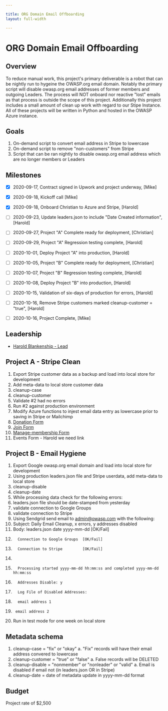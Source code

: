 ```yaml
---

title: ORG Domain Email Offboarding
layout: full-width

---
```


# ORG Domain Email Offboarding

## Overview

To reduce manual work, this project's primary deliverable is a robot that can be nightly run to hygeine the OWASP.org email domain. Notably the primary script will disable owasp.org email addresses of former members and outgoing Leaders. The process will NOT onboard nor reactive "lost" emails as that process is outside the scope of this project. Additionally this project includes a small amount of clean up work with regard to our Stipe Instance. All of these projects will be written in Python and hosted in the OWASP Azure instance.

## Goals

1. On-demand script to convert email address in Stripe to lowercase
2. On-demand script to remove "non-customers" from Stripe
3. Script that can be ran nightly to disable owasp.org email address which are no longer members or Leaders

## Milestones

- [x] 2020-09-17, Contract signed in Upwork and project underway, [Mike]
- [x] 2020-09-18, Kickoff call [Mike]
- [x] 2020-09-18, Onboard Christian to Azure and Stripe, [Harold]
- [ ] 2020-09-23, Update leaders.json to include "Date Created information", [Harold]
- [ ] 2020-09-27, Project "A" Complete ready for deployment, [Christian]
- [ ] 2020-09-29, Project "A" Regression testing complete, [Harold]
- [ ] 2020-10-01, Deploy Project "A" into production, [Harold]
- [ ] 2020-10-05, Project "B" Complete ready for deployment, [Christian]
- [ ] 2020-10-07, Project "B" Regression testing complete, [Harold]
- [ ] 2020-10-08, Deploy Project "B" into production, [Harold]
- [ ] 2020-10-15, Validation of six-days of production for errors, [Harold]
- [ ] 2020-10-16, Remove Stripe customers marked cleanup-customer = "true", [Harold]
- [ ] 2020-10-16, Project Complete, [Mike]


## Leadership
* [Harold Blankenship - Lead](mailto:Harold.blankenship@owasp.com?subject=Project:%20Domain%20Email%20Offboarding)

## Project A - Stripe Clean
1. Export Stripe customer data as a backup and load into local store for development
2. Add meta-data to local store customer data
  1. cleanup-case
  2. cleanup-customer
3. Validate #2 had no errors
4. Run #2 against production environment
5. Modify Azure functions to injest email data entry as lowercase prior to saving in Stripe or Mailchimp
  1. [Donation Form](https://github.com/OWASP/owasp.github.io/blob/master/pages/donate.md)
  2. [Join Form](https://github.com/OWASP/owasp.github.io/blob/master/pages/membership.md)
  3. [Manage-membership Form](https://github.com/OWASP/owasp.github.io/blob/master/pages/manage-membership.md)
  4. Events Form - Harold we need link
  

## Project B - Email Hygiene
1. Export Google owasp.org email domain and load into local store for development
2. Using production leaders.json file and Stripe userdata, add meta-data to local store
  1. cleanup-disable
  2. cleanup-date
3. While processing data check for the following errors:
  1. leaders.json file should be date-stamped from yesterday
  2. validate connection to Google Groups
  3. validate connection to Stripe
3. Using Sendgrid send email to admin@owasp.com with the following:
  1. Subject: Daily Email Cleanup, x errors, y addresses disabled
  2. Body: leaders.json date yyyy-mm-dd [OK/Fail]
  3.       Connection to Google Groups  [OK/Fail]
  4.       Connection to Stripe         [OK/Fail]
  5.
  6.       Processing started yyyy-mm-dd hh:mm:ss and completed yyyy-mm-dd hh:mm:ss
  7.       Addresses Disable: y
  8.       Log File of Disabled Addresses:
  9.       email address 1
  10.      email address 2
4. Run in test mode for one week on local store



## Metadata schema
1. cleanup-case = "fix" or "okay"
  a. "Fix" records will have their email address convered to lowercase
2. cleanup-customer = "true" or "false"
  a. False records will be DELETED
3. cleanup-disable = "nonmember" or "nonleader" or "valid"
  a. Email is disabled if email not (in leaders.json OR in Stripe)
4. cleanup-date = date of metadata update in yyyy-mm-dd format


## Budget
Project rate of $2,500

